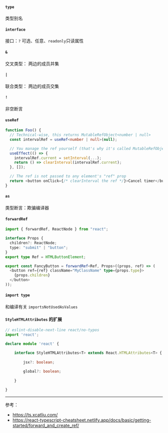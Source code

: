 #### `type`
类型别名

#### `interface`
接口：`?` 可选、任意、`readonly`只读属性

#### `&`
交叉类型： 两边的成员并集

#### `|`
联合类型： 两边的成员交集

#### `!`
非空断言

#### `useRef`
```typescript
function Foo() {
  // Technical-wise, this returns MutableRefObject<number | null>
  const intervalRef = useRef<number | null>(null);

  // You manage the ref yourself (that's why it's called MutableRefObject!)
  useEffect(() => {
    intervalRef.current = setInterval(...);
    return () => clearInterval(intervalRef.current);
  }, []);

  // The ref is not passed to any element's "ref" prop
  return <button onClick={/* clearInterval the ref */}>Cancel timer</button>;
}
```

#### `as` 
类型断言：欺骗编译器

#### `forwardRef`
```typescript
import { forwardRef, ReactNode } from "react";

interface Props {
  children?: ReactNode;
  type: "submit" | "button";
}
export type Ref = HTMLButtonElement;

export const FancyButton = forwardRef<Ref, Props>((props, ref) => (
  <button ref={ref} className="MyClassName" type={props.type}>
    {props.children}
  </button>
));
```

#### `import type`
和编译有关  `importsNotUsedAsValues`


#### `StyleHTMLAttributes` 的扩展
```typescript 
// eslint-disable-next-line react/no-typos
import 'react';

declare module 'react' {

	interface StyleHTMLAttributes<T> extends React.HTMLAttributes<T> {
	
		jsx?: boolean;
		
		global?: boolean;
	
	}

}
```



---

参考：
- https://ts.xcatliu.com/
- https://react-typescript-cheatsheet.netlify.app/docs/basic/getting-started/forward_and_create_ref/